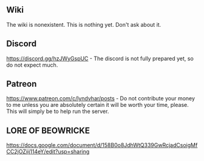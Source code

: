 
## Wiki
The wiki is nonexistent. This is nothing yet. Don't ask about it.

## Discord
https://discord.gg/hzJWyGspUC - The discord is not fully prepared yet, so do not expect much.

## Patreon
https://www.patreon.com/c/lyndvhar/posts - Do not contribute your money to me unless you are absolutely certain it will be worth your time, please. This will simply be to help run the server.

## LORE OF BEOWRICKE
https://docs.google.com/document/d/158B0o8JdhWtQ339GwRcjadCsoigMfCC2jOZiij114eY/edit?usp=sharing
